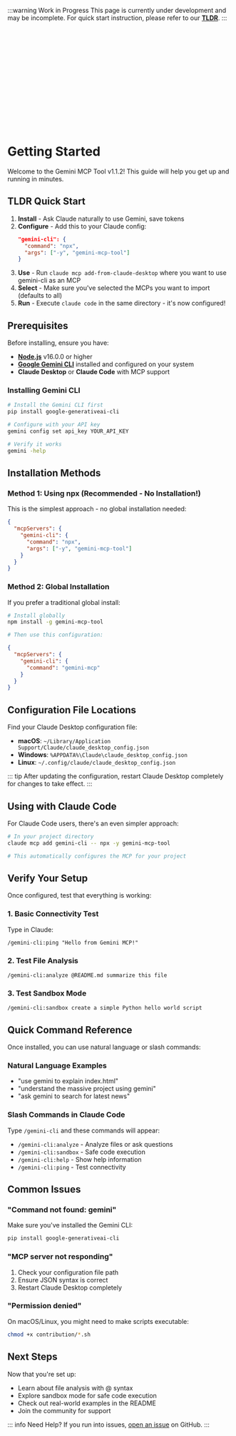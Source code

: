 :::warning Work in Progress
This page is currently under development and may be incomplete. 
For quick start instruction, please refer to our [**TLDR**](https://github.com/jamubc/gemini-mcp-tool#readme).
:::

<br />
<br />
<br />
<br />
<br />
<br />
<br />
<br />
<br />
<br />
<br />
<br />
<br />

# Getting Started

Welcome to the Gemini MCP Tool v1.1.2! This guide will help you get up and running in minutes.

## TLDR Quick Start

1. **Install** - Ask Claude naturally to use Gemini, save tokens
2. **Configure** - Add this to your Claude config:
   ```json
   "gemini-cli": {
     "command": "npx",
     "args": ["-y", "gemini-mcp-tool"]
   }
   ```
3. **Use** - Run `claude mcp add-from-claude-desktop` where you want to use gemini-cli as an MCP
4. **Select** - Make sure you've selected the MCPs you want to import (defaults to all)
5. **Run** - Execute `claude code` in the same directory - it's now configured!

## Prerequisites

Before installing, ensure you have:

- **[Node.js](https://nodejs.org/)** v16.0.0 or higher
- **[Google Gemini CLI](https://github.com/google-gemini/gemini-cli)** installed and configured on your system
- **Claude Desktop** or **Claude Code** with MCP support

### Installing Gemini CLI

```bash
# Install the Gemini CLI first
pip install google-generativeai-cli

# Configure with your API key
gemini config set api_key YOUR_API_KEY

# Verify it works
gemini -help
```

## Installation Methods

### Method 1: Using npx (Recommended - No Installation!)

This is the simplest approach - no global installation needed:

```json
{
  "mcpServers": {
    "gemini-cli": {
      "command": "npx",
      "args": ["-y", "gemini-mcp-tool"]
    }
  }
}
```

### Method 2: Global Installation

If you prefer a traditional global install:

```bash
# Install globally
npm install -g gemini-mcp-tool

# Then use this configuration:
```

```json
{
  "mcpServers": {
    "gemini-cli": {
      "command": "gemini-mcp"
    }
  }
}
```

## Configuration File Locations

Find your Claude Desktop configuration file:

- **macOS**: `~/Library/Application Support/Claude/claude_desktop_config.json`
- **Windows**: `%APPDATA%\Claude\claude_desktop_config.json`
- **Linux**: `~/.config/claude/claude_desktop_config.json`

::: tip
After updating the configuration, restart Claude Desktop completely for changes to take effect.
:::

## Using with Claude Code

For Claude Code users, there's an even simpler approach:

```bash
# In your project directory
claude mcp add gemini-cli -- npx -y gemini-mcp-tool

# This automatically configures the MCP for your project
```

## Verify Your Setup

Once configured, test that everything is working:

### 1. Basic Connectivity Test
Type in Claude:
```
/gemini-cli:ping "Hello from Gemini MCP!"
```

### 2. Test File Analysis
```
/gemini-cli:analyze @README.md summarize this file
```

### 3. Test Sandbox Mode
```
/gemini-cli:sandbox create a simple Python hello world script
```

## Quick Command Reference

Once installed, you can use natural language or slash commands:

### Natural Language Examples
- "use gemini to explain index.html"
- "understand the massive project using gemini"
- "ask gemini to search for latest news"

### Slash Commands in Claude Code
Type `/gemini-cli` and these commands will appear:
- `/gemini-cli:analyze` - Analyze files or ask questions
- `/gemini-cli:sandbox` - Safe code execution
- `/gemini-cli:help` - Show help information
- `/gemini-cli:ping` - Test connectivity

## Common Issues

### "Command not found: gemini"
Make sure you've installed the Gemini CLI:
```bash
pip install google-generativeai-cli
```

### "MCP server not responding"
1. Check your configuration file path
2. Ensure JSON syntax is correct
3. Restart Claude Desktop completely

### "Permission denied"
On macOS/Linux, you might need to make scripts executable:
```bash
chmod +x contribution/*.sh
```

## Next Steps

Now that you're set up:
- Learn about file analysis with @ syntax
- Explore sandbox mode for safe code execution
- Check out real-world examples in the README
- Join the community for support

::: info Need Help?
If you run into issues, [open an issue](https://github.com/jamubc/gemini-mcp-tool/issues) on GitHub.
:::